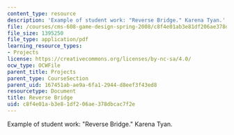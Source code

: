 ```yaml
---
content_type: resource
description: 'Example of student work: "Reverse Bridge." Karena Tyan.'
file: /courses/cms-608-game-design-spring-2008/c8f4e01ab3e81df206ae378dbcac7f2e_tyan2.pdf
file_size: 1395250
file_type: application/pdf
learning_resource_types:
- Projects
license: https://creativecommons.org/licenses/by-nc-sa/4.0/
ocw_type: OCWFile
parent_title: Projects
parent_type: CourseSection
parent_uid: 167451ab-ae9a-6fa1-2944-d8eef3f43ed8
resourcetype: Document
title: Reverse Bridge
uid: c8f4e01a-b3e8-1df2-06ae-378dbcac7f2e
---
```

Example of student work: "Reverse Bridge." Karena Tyan.